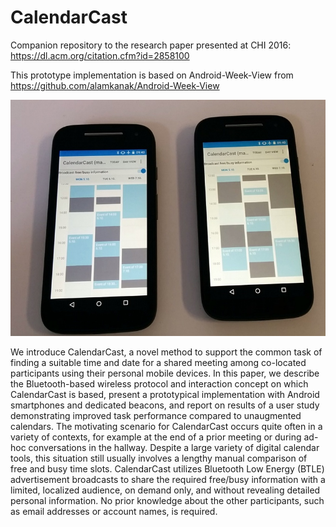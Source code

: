 CalendarCast
============

Companion repository to the research paper presented at CHI 2016: https://dl.acm.org/citation.cfm?id=2858100

This prototype implementation is based on Android-Week-View from https://github.com/alamkanak/Android-Week-View

![wth](images/cc.png)

We introduce CalendarCast, a novel method to support the common task of finding a suitable time and date for a shared meeting among co-located participants using their personal mobile devices. In this paper, we describe the Bluetooth-based wireless protocol and interaction concept on which CalendarCast is based, present a prototypical implementation with Android smartphones and dedicated beacons, and report on results of a user study demonstrating improved task performance compared to unaugmented calendars. The motivating scenario for CalendarCast occurs quite often in a variety of contexts, for example at the end of a prior meeting or during ad-hoc conversations in the hallway. Despite a large variety of digital calendar tools, this situation still usually involves a lengthy manual comparison of free and busy time slots. CalendarCast utilizes Bluetooth Low Energy (BTLE) advertisement broadcasts to share the required free/busy information with a limited, localized audience, on demand only, and without revealing detailed personal information. No prior knowledge about the other participants, such as email addresses or account names, is required.
